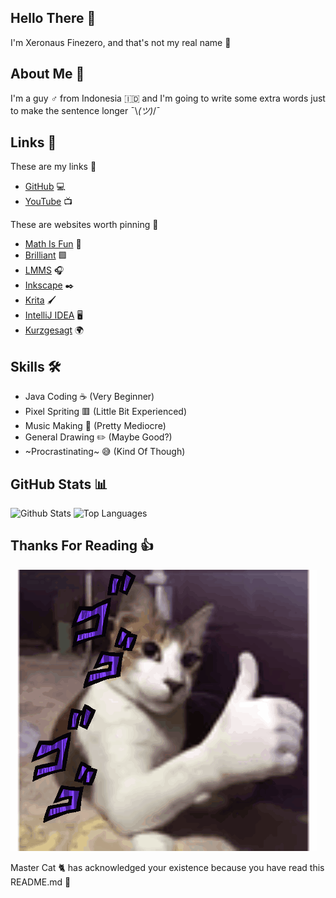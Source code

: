 ## Hello There 👋
I'm Xeronaus Finezero, and that's not my real name 👀

## About Me 🧻
I'm a guy ♂️ from Indonesia 🇮🇩 and I'm going to write some extra words just to make the sentence longer ¯⁠\⁠_⁠(⁠ツ⁠)⁠_⁠/⁠¯

## Links 🔗
These are my links 🚩
- [GitHub](https://github.com/Xeronaus) 💻
- [YouTube](https://youtube.com/@Xeronaus) 📺

These are websites worth pinning 📌
- [Math Is Fun](https://www.mathsisfun.com) 🔢
- [Brilliant](https://brilliant.org) 🟩
- [LMMS](https://lmms.io) 🎧
- [Inkscape](https://inkscape.org) ✒️
- [Krita](https://krita.org) 🖌️
- [IntelliJ IDEA](https://www.jetbrains.com/idea) 🖥️
- [Kurzgesagt](https://kurzgesagt.org) 🌍


## Skills 🛠️
- Java Coding ☕ (Very Beginner)
- Pixel Spriting 🟥 (Little Bit Experienced)
- Music Making 🎵 (Pretty Mediocre)
- General Drawing ✏️ (Maybe Good?)
- ~Procrastinating~ 😅 (Kind Of Though)

## GitHub Stats 📊

![Github Stats](https://github-readme-stats.vercel.app/api?username=Xeronaus&count_private=true&show_icons=true&include_all_commits=true&hide_border=true&count_private=true&theme=transparent)
![Top Languages](https://github-readme-stats.vercel.app/api/top-langs/?username=Xeronaus&show_icons=true&include_all_commits=true&hide_border=true&count_private=true&theme=transparent&langs_count=10)

## Thanks For Reading 👍

![GIF](https://github.com/Xeronaus/Xeronaus/blob/main/cat-jojo.gif)

Master Cat 🐈 has acknowledged your existence because you have read this README.md 📕